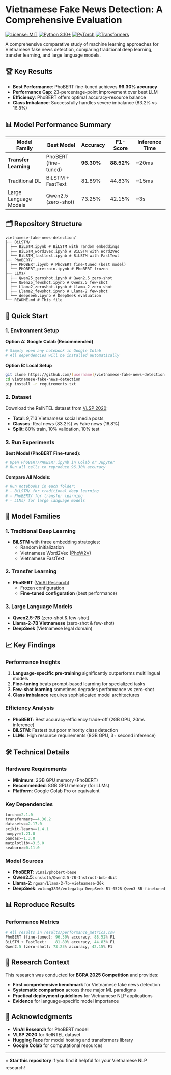 # Vietnamese Fake News Detection: A Comprehensive Evaluation

[![License: MIT](https://img.shields.io/badge/License-MIT-yellow.svg)](https://opensource.org/licenses/MIT)
[![Python 3.10+](https://img.shields.io/badge/python-3.10+-blue.svg)](https://www.python.org/downloads/)
[![PyTorch](https://img.shields.io/badge/PyTorch-2.1.0-red.svg)](https://pytorch.org/)
[![Transformers](https://img.shields.io/badge/🤗%20Transformers-4.36.2-orange.svg)](https://huggingface.co/transformers/)

A comprehensive comparative study of machine learning approaches for Vietnamese fake news detection, comparing traditional deep learning, transfer learning, and large language models.

## 🏆 Key Results

- **Best Performance**: PhoBERT fine-tuned achieves **96.30% accuracy**
- **Performance Gap**: 23-percentage-point improvement over best LLM
- **Efficiency**: PhoBERT offers optimal accuracy-resource balance
- **Class Imbalance**: Successfully handles severe imbalance (83.2% vs 16.8%)

## 📊 Model Performance Summary

| Model Family | Best Model | Accuracy | F1-Score | Inference Time |
|--------------|------------|----------|----------|----------------|
| **Transfer Learning** | PhoBERT (fine-tuned) | **96.30%** | **88.52%** | ~20ms |
| Traditional DL | BiLSTM + FastText | 81.89% | 44.83% | ~15ms |
| Large Language Models | Qwen2.5 (zero-shot) | 73.25% | 42.15% | ~3s |

## 🗂️ Repository Structure
```
vietnamese-fake-news-detection/
├── BiLSTM/
│ ├── BiLSTM.ipynb # BiLSTM with random embeddings
│ ├── BiLSTM_word2vec.ipynb # BiLSTM with Word2Vec
│ └── BiLSTM_fasttext.ipynb # BiLSTM with FastText
├── PhoBERT/
│ ├── PHOBERT.ipynb # PhoBERT fine-tuned (best model)
│ └── PHOBERT_pretrain.ipynb # PhoBERT frozen
├── LLMs/
│ ├── Qwen25_zeroshot.ipynb # Qwen2.5 zero-shot
│ ├── Qwen25_fewshot.ipynb # Qwen2.5 few-shot
│ ├── Llama2_zeroshot.ipynb # Llama-2 zero-shot
│ ├── Llama2_fewshot.ipynb # Llama-2 few-shot
│ └── deepseek.ipynb # DeepSeek evaluation
└── README.md # This file
```

## 🚀 Quick Start

### 1. Environment Setup

**Option A: Google Colab (Recommended)**
```python
# Simply open any notebook in Google Colab
# All dependencies will be installed automatically
```

**Option B: Local Setup**
```bash
git clone https://github.com/[username]/vietnamese-fake-news-detection.git
cd vietnamese-fake-news-detection
pip install -r requirements.txt
```

### 2. Dataset

Download the ReINTEL dataset from [VLSP 2020](https://vlsp.org.vn/vlsp2020/eval/reintel):
- **Total**: 9,713 Vietnamese social media posts
- **Classes**: Real news (83.2%) vs Fake news (16.8%)
- **Split**: 80% train, 10% validation, 10% test

### 3. Run Experiments

**Best Model (PhoBERT Fine-tuned):**
```bash
# Open PhoBERT/PHOBERT.ipynb in Colab or Jupyter
# Run all cells to reproduce 96.30% accuracy
```

**Compare All Models:**
```bash
# Run notebooks in each folder:
# - BiLSTM/ for traditional deep learning
# - PhoBERT/ for transfer learning  
# - LLMs/ for large language models
```

## 🎯 Model Families

### 1. Traditional Deep Learning
- **BiLSTM** with three embedding strategies:
  - Random initialization
  - Vietnamese Word2Vec ([PhoW2V](https://github.com/VinAIResearch/PhoW2V))
  - Vietnamese FastText

### 2. Transfer Learning
- **PhoBERT** ([VinAI Research](https://huggingface.co/vinai/phobert-base))
  - Frozen configuration
  - **Fine-tuned configuration** (best performance)

### 3. Large Language Models
- **Qwen2.5-7B** (zero-shot & few-shot)
- **Llama-2-7B Vietnamese** (zero-shot & few-shot)
- **DeepSeek** (Vietnamese legal domain)

## 📈 Key Findings

### Performance Insights
1. **Language-specific pre-training** significantly outperforms multilingual models
2. **Fine-tuning** beats prompt-based learning for specialized tasks
3. **Few-shot learning** sometimes degrades performance vs zero-shot
4. **Class imbalance** requires sophisticated model architectures

### Efficiency Analysis
- **PhoBERT**: Best accuracy-efficiency trade-off (2GB GPU, 20ms inference)
- **BiLSTM**: Fastest but poor minority class detection
- **LLMs**: High resource requirements (8GB GPU, 3+ second inference)

## 🛠️ Technical Details

### Hardware Requirements
- **Minimum**: 2GB GPU memory (PhoBERT)
- **Recommended**: 8GB GPU memory (for LLMs)
- **Platform**: Google Colab Pro or equivalent

### Key Dependencies
```python
torch==2.1.0
transformers==4.36.2
datasets==2.17.0
scikit-learn==1.4.1
numpy>=1.21.0
pandas>=1.3.0
matplotlib>=3.5.0
seaborn>=0.11.0
```

### Model Sources
- **PhoBERT**: `vinai/phobert-base`
- **Qwen2.5**: `unsloth/Qwen2.5-7B-Instruct-bnb-4bit`
- **Llama-2**: `ngoan/Llama-2-7b-vietnamese-20k`
- **DeepSeek**: `vulong3896/vnlegalqa-DeepSeek-R1-0528-Qwen3-8B-finetuned`

## 📊 Reproduce Results

### Performance Metrics
```python
# All results in results/performance_metrics.csv
PhoBERT (fine-tuned): 96.30% accuracy, 88.52% F1
BiLSTM + FastText:    81.89% accuracy, 44.83% F1
Qwen2.5 (zero-shot): 73.25% accuracy, 42.15% F1
```

## 🔬 Research Context

This research was conducted for **BGRA 2025 Competition** and provides:

- **First comprehensive benchmark** for Vietnamese fake news detection
- **Systematic comparison** across three major ML paradigms
- **Practical deployment guidelines** for Vietnamese NLP applications
- **Evidence** for language-specific model importance

## 🙏 Acknowledgments

- **VinAI Research** for PhoBERT model
- **VLSP 2020** for ReINTEL dataset
- **Hugging Face** for model hosting and transformers library
- **Google Colab** for computational resources

---

⭐ **Star this repository** if you find it helpful for your Vietnamese NLP research!
